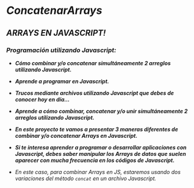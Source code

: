 # **_ConcatenarArrays_**

## **_ARRAYS EN JAVASCRIPT!_**

### **_Programación utilizando Javascript:_**

- **_Cómo combinar y/o concatenar simultáneamente 2 arreglos utilizando Javascript._**
  
- **_Aprende a programar en Javascript._**
  
- **_Trucos mediante archivos utilizando Javascript que debes de conocer hoy en día..._**
  
- **_Aprende a cómo combinar, concatenar y/o unir simultáneamente 2 arreglos utilizando Javascript._**
  
- **_En este proyecto te vamos a presentar 3 maneras diferentes de combinar y/o concatenar Arrays en Javascript._**

- **_Si te interesa aprender a programar o desarrollar aplicaciones con Javascript, debes saber manipular los Arrays de datos que suelen aparecer con mucha frecuencia en los códigos de Javascript._**

- _En este caso, para combinar Arrays en JS, estaremos usando dos variaciones del método ```concat``` en un archivo Javascript._
